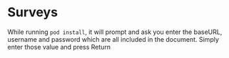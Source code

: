 # Surveys

While running `pod install`, it will prompt and ask you enter the baseURL, username and password which are all included in the document. Simply enter those value and press Return
